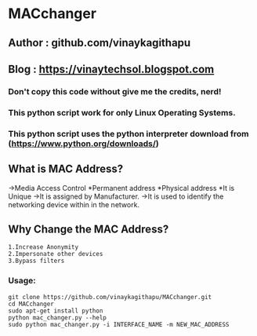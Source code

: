 # MACchanger
## Author : github.com/vinaykagithapu
## Blog   : https://vinaytechsol.blogspot.com
### Don't copy this code without give me the credits, nerd! 
### This python script work for only Linux Operating Systems.
### This python script uses the python interpreter download from (https://www.python.org/downloads/)


## What is MAC Address?
->Media Access Control
    *Permanent address
    *Physical address
    *It is Unique
->It is assigned by Manufacturer.
->It is used to identify the networking device within in the network.


## Why Change the MAC Address?
    1.Increase Anonymity
    2.Impersonate other devices
    3.Bypass filters


### Usage:
```
git clone https://github.com/vinaykagithapu/MACchanger.git
cd MACchanger
sudo apt-get install python
python mac_changer.py --help
sudo python mac_changer.py -i INTERFACE_NAME -m NEW_MAC_ADDRESS
```

